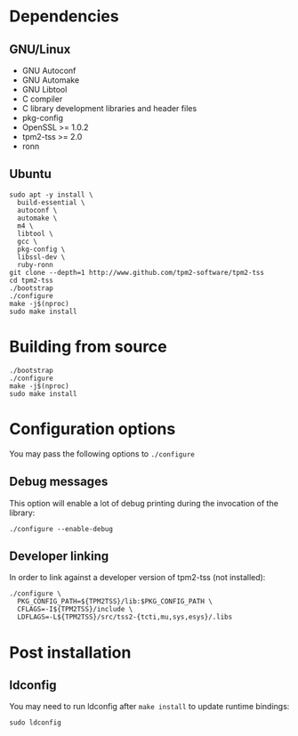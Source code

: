 # Dependencies

## GNU/Linux
* GNU Autoconf
* GNU Automake
* GNU Libtool
* C compiler
* C library development libraries and header files
* pkg-config
* OpenSSL >= 1.0.2
* tpm2-tss >= 2.0
* ronn

## Ubuntu
```
sudo apt -y install \
  build-essential \
  autoconf \
  automake \
  m4 \
  libtool \
  gcc \
  pkg-config \
  libssl-dev \
  ruby-ronn
git clone --depth=1 http://www.github.com/tpm2-software/tpm2-tss
cd tpm2-tss
./bootstrap
./configure
make -j$(nproc)
sudo make install
```

# Building from source
```
./bootstrap
./configure
make -j$(nproc)
sudo make install
```

# Configuration options
You may pass the following options to `./configure`

## Debug messages
This option will enable a lot of debug printing during the invocation of the
library:
```
./configure --enable-debug
```

## Developer linking
In order to link against a developer version of tpm2-tss (not installed):
```
./configure \
  PKG_CONFIG_PATH=${TPM2TSS}/lib:$PKG_CONFIG_PATH \
  CFLAGS=-I${TPM2TSS}/include \
  LDFLAGS=-L${TPM2TSS}/src/tss2-{tcti,mu,sys,esys}/.libs 
```

# Post installation

## ldconfig
You may need to run ldconfig after `make install` to update runtime bindings:
```
sudo ldconfig
```
